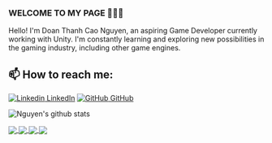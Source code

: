 ### WELCOME TO MY PAGE 👋👋👋
Hello! I'm Doan Thanh Cao Nguyen, an aspiring Game Developer currently working with Unity. I'm constantly learning and exploring new possibilities in the gaming industry, including other game engines.<br>
## 📫 How to reach me: 
[![Linkedin](https://i.stack.imgur.com/gVE0j.png) LinkedIn](https://www.linkedin.com/in/nguy%C3%AAn-%C4%91o%C3%A0n-th%C3%A0nh-cao-452a16351/) [![GitHub](https://i.stack.imgur.com/tskMh.png) GitHub](https://github.com/handoflazy/)



![Nguyen's github stats](https://github-readme-stats-git-masterrstaa-rickstaa.vercel.app/api?username=handoflazy&show_icons=true&theme=buefy&hide=contribs,prs)

<a href="https://github.com/handoflazy/DinorJump/">
  <!-- Change the `github-readme-stats.anuraghazra1.vercel.app` to `github-readme-stats.vercel.app`  -->
  <img align="center" src="https://github-readme-stats.anuraghazra1.vercel.app/api/pin/?username=handoflazy&repo=DinorJump&theme=radical" />
</a>    
<a href="https://github.com/Handoflazy/Dungeon-Breaker/">
  <!-- Change the `github-readme-stats.anuraghazra1.vercel.app` to `github-readme-stats.vercel.app`  -->
  <img align="center" src="https://github-readme-stats.anuraghazra1.vercel.app/api/pin/?username=Handoflazy&repo=Dungeon-Breaker&theme=merko" />
</a>

<a href="https://github.com/Handoflazy/Tennis-Mobile/">
  <!-- Change the `github-readme-stats.anuraghazra1.vercel.app` to `github-readme-stats.vercel.app`  -->
  <img align="center" src="https://github-readme-stats.anuraghazra1.vercel.app/api/pin/?username=Handoflazy&repo=Tennis-Mobile&theme=gruvbox" />
</a>    
<a href="https://github.com/Handoflazy/Mini-Hero/">
  <!-- Change the `github-readme-stats.anuraghazra1.vercel.app` to `github-readme-stats.vercel.app`  -->
  <img align="center" src="https://github-readme-stats.anuraghazra1.vercel.app/api/pin/?username=Handoflazy&repo=Mini-Hero&theme=dark" />
</a>
